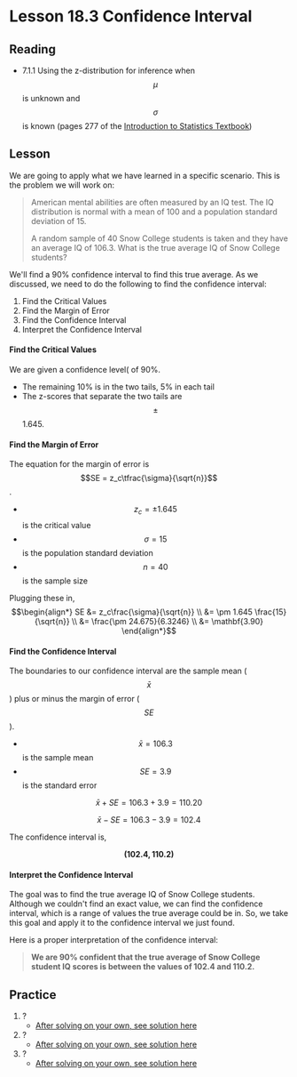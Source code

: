<head>
<title>18.3 Confidence Intervals with 1 Sample Means</title>
<script src="https://polyfill.io/v3/polyfill.min.js?features=es6"></script>
<script id="MathJax-script" async src="https://cdn.jsdelivr.net/npm/mathjax@3/es5/tex-mml-chtml.js"></script>
</head>

# Lesson 18.3 Confidence Interval
## Reading
* 7.1.1 Using the z-distribution for inference when $$\mu$$ is unknown and $$\sigma$$ is known (pages 277 of the [Introduction to Statistics Textbook](../Resources/OpenIntroTextbook.pdf))

## Lesson
We are going to apply what we have learned in a specific scenario. This is the problem we will work on:

> American mental abilities are often measured by an IQ test.  The IQ distribution is normal with a mean of 100 and a population standard deviation of 15.  
> 
> A random sample of 40 Snow College students is taken and they have an average IQ of 106.3. What is the true average IQ of Snow College students?

We'll find a 90% confidence interval to find this true average. As we discussed, we need to do the following to find the confidence interval:
1. Find the Critical Values
2. Find the Margin of Error
3. Find the Confidence Interval
4. Interpret the Confidence Interval

#### Find the Critical Values
We are given a confidence level( of 90%.
* The remaining 10% is in the two tails, 5% in each tail
* The z-scores that separate the two tails are $$\pm$$1.645.

#### Find the Margin of Error
The equation for the margin of error is $$SE = z_c\tfrac{\sigma}{\sqrt{n}}$$.
* $$z_c = \pm 1.645$$ is the critical value
* $$\sigma = 15$$ is the population standard deviation
* $$n = 40$$ is the sample size

Plugging these in,
$$\begin{align*}
SE &= z_c\frac{\sigma}{\sqrt{n}} \\
   &= \pm 1.645 \frac{15}{\sqrt{n}} \\
   &= \frac{\pm 24.675}{6.3246} \\
   &= \mathbf{3.90}
\end{align*}$$

#### Find the Confidence Interval
The boundaries to our confidence interval are the sample mean ($$\bar{x}$$) plus or minus the margin of error ($$SE$$).
* $$\bar{x} = 106.3$$ is the sample mean
* $$SE = 3.9$$ is the standard error

$$\bar{x} + SE = 106.3 + 3.9 = 110.20$$

$$\bar{x} - SE = 106.3 - 3.9 = 102.4$$

The confidence interval is,

$$\mathbf{(102.4, 110.2)}$$

#### Interpret the Confidence Interval
The goal was to find the true average IQ of Snow College students. Although we couldn't find an exact value, we can find the confidence interval, which is a range of values the true average could be in. So, we take this goal and apply it to the confidence interval we just found.

Here is a proper interpretation of the confidence interval:

> __We are 90% confident that the true average of Snow College student IQ scores is between the values of 102.4 and 110.2.__

## Practice
1. ?
    * [After solving on your own, see solution here](Solutions/18_3_Solution1.md)
2. ?
    * [After solving on your own, see solution here](Solutions/18_3_Solution2.md)
3. ?
    * [After solving on your own, see solution here](Solutions/18_3_Solution3.md)